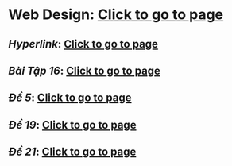 # Web Design: [Click to go to page](https://nguyen-th-dat.github.io/exercise/web-design/)

## *Hyperlink*: [Click to go to page](https://nguyen-th-dat.github.io/exercise/web-design/hyperlink/)  
## *Bài Tập 16*: [Click to go to page](https://nguyen-th-dat.github.io/exercise/web-design/baitap16/)
## *Đề 5*: [Click to go to page](https://nguyen-th-dat.github.io/exercise/web-design/de5/)
## *Đề 19*: [Click to go to page](https://nguyen-th-dat.github.io/exercise/web-design/de19/)
## *Đề 21*: [Click to go to page](https://nguyen-th-dat.github.io/exercise/web-design/de21/)